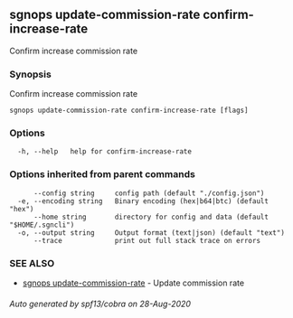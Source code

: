 ## sgnops update-commission-rate confirm-increase-rate

Confirm increase commission rate

### Synopsis

Confirm increase commission rate

```
sgnops update-commission-rate confirm-increase-rate [flags]
```

### Options

```
  -h, --help   help for confirm-increase-rate
```

### Options inherited from parent commands

```
      --config string     config path (default "./config.json")
  -e, --encoding string   Binary encoding (hex|b64|btc) (default "hex")
      --home string       directory for config and data (default "$HOME/.sgncli")
  -o, --output string     Output format (text|json) (default "text")
      --trace             print out full stack trace on errors
```

### SEE ALSO

* [sgnops update-commission-rate](sgnops_update-commission-rate.md)	 - Update commission rate

###### Auto generated by spf13/cobra on 28-Aug-2020
